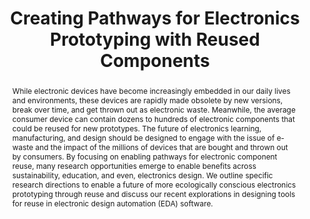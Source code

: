 ---
number: 33
title: "Creating Pathways for Electronics Prototyping with Reused Components"

author0_name: Jasmine Lu
author0_affiliation: University of Chicago

author1_name: Pedro Lopes
author1_affiliation: University of Chicago


abstract: "While electronic devices have become increasingly embedded in our daily lives and environments, these devices are rapidly made obsolete by new versions, break over time, and get thrown out as electronic waste. Meanwhile, the average consumer device can contain dozens to hundreds of electronic components that could be reused for new prototypes. The future of electronics learning, manufacturing, and design should be designed to engage with the issue of e-waste and the impact of the millions of devices that are bought and thrown out by consumers. By focusing on enabling pathways for electronic component reuse, many research opportunities emerge to enable benefits across sustainability, education, and even, electronics design. We outline specific research directions to enable a future of more ecologically conscious electronics prototyping through reuse and discuss our recent explorations in designing tools for reuse in electronic design automation (EDA) software."

pdf: electrofab23-final33.pdf
---